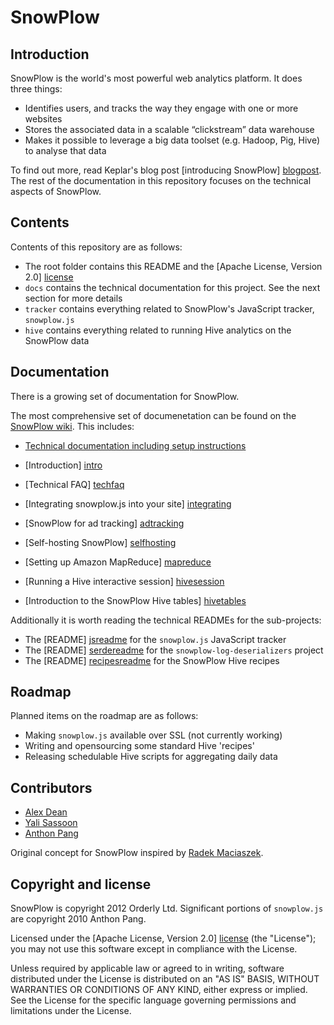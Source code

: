 # SnowPlow

## Introduction

SnowPlow is the world's most powerful web analytics platform. It does three things:

* Identifies users, and tracks the way they engage with one or more websites
* Stores the associated data in a scalable “clickstream” data warehouse
* Makes it possible to leverage a big data toolset (e.g. Hadoop, Pig, Hive) to analyse that data

To find out more, read Keplar's blog post [introducing SnowPlow] [blogpost]. The rest of the
documentation in this repository focuses on the technical aspects of SnowPlow.

## Contents

Contents of this repository are as follows:

* The root folder contains this README and the [Apache License, Version 2.0] [license]
* `docs` contains the technical documentation for this project. See the next section for more details
* `tracker` contains everything related to SnowPlow's JavaScript tracker, `snowplow.js`
* `hive` contains everything related to running Hive analytics on the SnowPlow data

## Documentation

There is a growing set of documentation for SnowPlow.

The most comprehensive set of documenetation can be found on the [SnowPlow wiki][snowplow-wiki]. This includes:

* [Technical documentation including setup instructions][setup-snowplow-instructions]

* [Introduction] [intro]
* [Technical FAQ] [techfaq]
* [Integrating snowplow.js into your site] [integrating]
* [SnowPlow for ad tracking] [adtracking]
* [Self-hosting SnowPlow] [selfhosting]
* [Setting up Amazon MapReduce] [mapreduce]
* [Running a Hive interactive session] [hivesession]
* [Introduction to the SnowPlow Hive tables] [hivetables]

Additionally it is worth reading the technical READMEs for the sub-projects:

* The [README] [jsreadme] for the `snowplow.js` JavaScript tracker
* The [README] [serdereadme] for the `snowplow-log-deserializers` project
* The [README] [recipesreadme] for the SnowPlow Hive recipes

## Roadmap

Planned items on the roadmap are as follows:

* Making `snowplow.js` available over SSL (not currently working)
* Writing and opensourcing some standard Hive 'recipes'
* Releasing schedulable Hive scripts for aggregating daily data

## Contributors

* [Alex Dean](https://github.com/alexanderdean)
* [Yali Sassoon](https://github.com/yalisassoon)
* [Anthon Pang](https://github.com/robocoder)

Original concept for SnowPlow inspired by [Radek Maciaszek](https://github.com/rathko).

## Copyright and license

SnowPlow is copyright 2012 Orderly Ltd. Significant portions of `snowplow.js`
are copyright 2010 Anthon Pang.

Licensed under the [Apache License, Version 2.0] [license] (the "License");
you may not use this software except in compliance with the License.

Unless required by applicable law or agreed to in writing, software
distributed under the License is distributed on an "AS IS" BASIS,
WITHOUT WARRANTIES OR CONDITIONS OF ANY KIND, either express or implied.
See the License for the specific language governing permissions and
limitations under the License.

[blogpost]: http://www.keplarllp.com/blog/2012/02/introducing-snowplow-the-worlds-most-powerful-web-analytics-platform

[snowplow-wiki]: //snowplow/snowplow/wiki
[setup-snowplow-instructions]: //snowplow/snowplow/wiki

[intro]: /snowplow/snowplow/blob/master/docs/01_introduction.md
[techfaq]: /snowplow/snowplow/blob/master/docs/02_technical_faq.md
[integrating]: /snowplow/snowplow/blob/master/docs/03_integrating_snowplowjs.md
[adtracking]: /snowplow/snowplow/blob/master/docs/03a_snowplowjs_for_ads.md
[selfhosting]: /snowplow/snowplow/blob/master/docs/04_selfhosting_snowplow.md
[mapreduce]: /snowplow/snowplow/blob/master/docs/05_setting_up_amazon_elastic_mapreduce.md
[hivesession]: /snowplow/snowplow/blob/master/docs/06_running_hive_interactive_session.md
[hivetables]: /snowplow/snowplow/blob/master/docs/07_snowplow_hive_tables_introduction.md

[jsreadme]: /snowplow/snowplow/blob/master/tracker/README.md
[serdereadme]: https://github.com/snowplow/snowplow-log-deserializers/blob/master/README.md
[recipesreadme]: https://github.com/snowplow/snowplow/blob/master/hive/recipes/README.md

[license]: http://www.apache.org/licenses/LICENSE-2.0